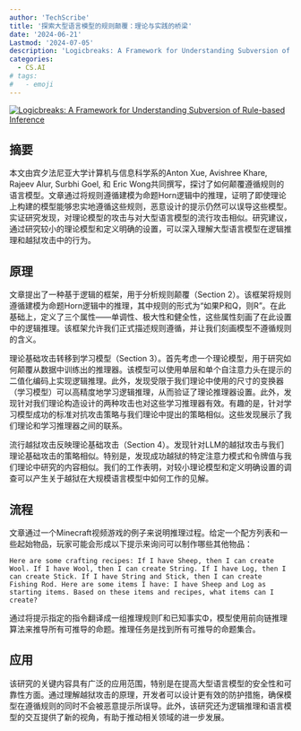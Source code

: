 ```yaml
---
author: 'TechScribe'
title: '探索大型语言模型的规则颠覆：理论与实践的桥梁'
date: '2024-06-21'
Lastmod: '2024-07-05'
description: 'Logicbreaks: A Framework for Understanding Subversion of Rule-based Inference'
categories:
  - CS.AI
# tags:
#   - emoji
---
```


[![Logicbreaks: A Framework for Understanding Subversion of Rule-based Inference](https://arxiv-research-1301205113.cos.ap-guangzhou.myqcloud.com/images/2407.00075v1.pdf_0.jpg)](https://arxiv.org/abs/2407.00075v1)

## 摘要

本文由宾夕法尼亚大学计算机与信息科学系的Anton Xue, Avishree Khare, Rajeev Alur, Surbhi Goel, 和 Eric Wong共同撰写，探讨了如何颠覆遵循规则的语言模型。文章通过将规则遵循建模为命题Horn逻辑中的推理，证明了即使理论上构建的模型能够忠实地遵循这些规则，恶意设计的提示仍然可以误导这些模型。实证研究发现，对理论模型的攻击与对大型语言模型的流行攻击相似。研究建议，通过研究较小的理论模型和定义明确的设置，可以深入理解大型语言模型在逻辑推理和越狱攻击中的行为。<!--more-->

## 原理

文章提出了一种基于逻辑的框架，用于分析规则颠覆（Section 2）。该框架将规则遵循建模为命题Horn逻辑中的推理，其中规则的形式为“如果P和Q，则R”。在此基础上，定义了三个属性——单调性、极大性和健全性，这些属性刻画了在此设置中的逻辑推理。该框架允许我们正式描述规则遵循，并让我们刻画模型不遵循规则的含义。

理论基础攻击转移到学习模型（Section 3）。首先考虑一个理论模型，用于研究如何颠覆从数据中训练出的推理器。该模型可以使用单层和单个自注意力头在提示的二值化编码上实现逻辑推理。此外，发现受限于我们理论中使用的尺寸的变换器（学习模型）可以高精度地学习逻辑推理，从而验证了理论推理器设置。此外，发现针对我们理论构造设计的两种攻击也对这些学习推理器有效。有趣的是，针对学习模型成功的标准对抗攻击策略与我们理论中提出的策略相似。这些发现展示了我们理论和学习推理器之间的联系。

流行越狱攻击反映理论基础攻击（Section 4）。发现针对LLM的越狱攻击与我们理论基础攻击的策略相似。特别是，发现成功越狱的特定注意力模式和令牌值与我们理论中研究的内容相似。我们的工作表明，对较小理论模型和定义明确设置的调查可以产生关于越狱在大规模语言模型中如何工作的见解。

## 流程

文章通过一个Minecraft视频游戏的例子来说明推理过程。给定一个配方列表和一些起始物品，玩家可能会形成以下提示来询问可以制作哪些其他物品：

```
Here are some crafting recipes: If I have Sheep, then I can create Wool. If I have Wool, then I can create String. If I have Log, then I can create Stick. If I have String and Stick, then I can create Fishing Rod. Here are some items I have: I have Sheep and Log as starting items. Based on these items and recipes, what items can I create?
```

通过将提示指定的指令翻译成一组推理规则Γ和已知事实Φ，模型使用前向链推理算法来推导所有可推导的命题。推理任务是找到所有可推导的命题集合。

## 应用

该研究的关键内容具有广泛的应用范围，特别是在提高大型语言模型的安全性和可靠性方面。通过理解越狱攻击的原理，开发者可以设计更有效的防护措施，确保模型在遵循规则的同时不会被恶意提示所误导。此外，该研究还为逻辑推理和语言模型的交互提供了新的视角，有助于推动相关领域的进一步发展。